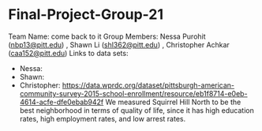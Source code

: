 # Final-Project-Group-21
Team Name: come back to it
Group Members: Nessa Purohit (nbp13@pitt.edu) , Shawn Li (shl362@pitt.edu) , Christopher Achkar (caa152@pitt.edu)
Links to data sets: 
- Nessa:
- Shawn:
- Christopher: https://data.wprdc.org/dataset/pittsburgh-american-community-survey-2015-school-enrollment/resource/eb1f8714-e0eb-4614-acfe-dfe0ebab942f
We measured Squirrel Hill North to be the best neighborhood in terms of quality of life, since it has high education rates, high employment rates, and low arrest rates. 

